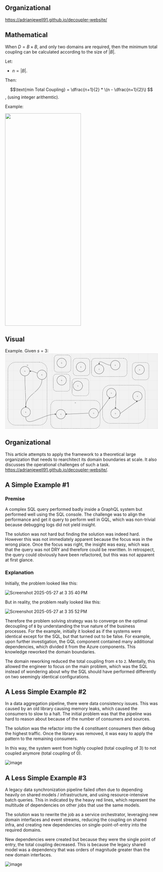 ## Organizational

https://adrianjewell91.github.io/decoupler-website/

## Mathematical

When $`D = B \times B`$, and only two domains are required, then the minimum total coupling can be calculated according to the size of $`|B|`$. 

Let:

- $`n = |B|`$.

Then: 

$$\text{min Total Coupling} = \dfrac{n+1}{2} * \(n - \dfrac{n+1}{2}\) $$, (using integer arithemtic).

Example:

<img src="https://github.com/user-attachments/assets/de02b511-3b73-4d4a-9f27-c0a2d9f99e3c" width="250" height="700">


## Visual
Example. Given $`s`$ = 3: 
![img](https://github.com/Adrianjewell91/decoupler-website/blob/main/Screenshot%202024-02-10%20at%2010.01.19%20AM.png)


## Organizational
This article attempts to apply the framework to a theoretical large organization that needs to rearchitect its domain boundaries at scale. It also discusses the operational challenges of such a task. 
https://adrianjewell91.github.io/decoupler-website/.

## A Simple Example #1

### Premise

A complex SQL query performed badly inside a GraphQL system but performed well using the SQL console. The challenge was to align the performance and get it query to perform well in GQL, which was non-trivial because debugging logs did not yield insight. 

The solution was not hard but finding the solution was indeed hard. However this was not immediately apparent because the focus was in the wrong place. Once the focus was right, the insight was easy, which was that the query was not DRY and therefore could be rewritten. In retrospect, the query could obviously have been refactored, but this was not apparent at first glance.

### Explanation
Initially, the problem looked like this:

![Screenshot 2025-05-27 at 3 35 40 PM](https://github.com/user-attachments/assets/bd397ded-b7c8-4375-958e-2f43486ce86c)

But in reality, the problem really looked like this:

![Screenshot 2025-05-27 at 3 35 52 PM](https://github.com/user-attachments/assets/eacc093f-04df-44a2-b204-85d3eb0fb913)

Therefore the problem solving strategy was to converge on the optimal decoupling of `B` by understanding the true nature of the business processes. For the example, initially it looked as if the systems were identical except for the SQL, but that turned out to be false. For example, upon further investigation, the GQL component contained many additional dependencies, which divided it from the Azure components. This knowledge reworked the domain boundaries. 

The domain reworking reduced the total coupling from `4` to `2`. Mentally, this allowed the engineer to focus on the main problem, which was the SQL instead of wondering about why the SQL should have performed differently on two seemingly identical configurations. 

## A Less Simple Example #2

In a data aggregation pipeline, there were data consistency issues. This was caused by an old library causing memory leaks, which caused the consumers to slow to a halt. The initial problem was that the pipeline was hard to reason about because of the number of consumers and sources.

The solution was the refactor into the 4 constituent consumers then debug the highest traffic. Once the library was removed, it was easy to apply the pattern to the remaining consumers.

In this way, the system went from highly coupled (total coupling of 3) to not coupled anymore (total coupling of 0).

![image](https://github.com/user-attachments/assets/ff315a56-b881-459d-b3d5-832a918b75aa)


## A Less Simple Example #3

A legacy data synchronization pipeline failed often due to depending heavily on shared models / infrastructure, and using resource-intensive batch queries. This in indicated by the heavy red lines, which represent the multitude of dependencies on other jobs that use the same models.

The solution was to rewrite the job as a service orchestrator, leveraging new domain interfaces and event streams, reducing the coupling on shared infra, and creating new dependencies on single-point-of-entry into the required domains.

New dependencies were created but because they were the single point of entry, the total coupling decreased. This is because the legacy shared model was a dependency that was orders of magnitude greater than the new domain interfaces.

![image](https://github.com/user-attachments/assets/514900dc-9bac-46b6-9323-4704e009f498)

